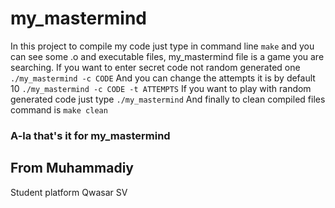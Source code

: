 # my_mastermind

In this project to compile my code just type in command line 
`make`
and you can see some .o and executable files, my_mastermind file is a game you are searching.
If you want to enter secret code not random generated one 
`./my_mastermind -c CODE`
And you can change the attempts it is by default 10
`./my_mastermind -c CODE -t ATTEMPTS`
If you want to play with random generated code just type
`./my_mastermind`
And finally to clean compiled files command is 
`make clean`

### A-la that's it for my_mastermind

## From Muhammadiy
Student platform Qwasar SV
